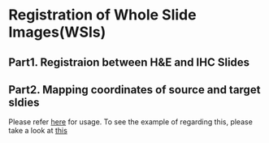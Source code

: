 # Registration of Whole Slide Images(WSIs)

## Part1. Registraion between H&E and IHC Slides

## Part2. Mapping coordinates of source and target sldies
Please refer [here](https://github.com/hwanglab/WSI_registration/blob/main/map_coords/README.md) for usage.
To see the example of regarding this, please take a look at [this](https://github.com/hwanglab/WSI_registration/blob/main/mapping_coordinate_example.ipynb)
